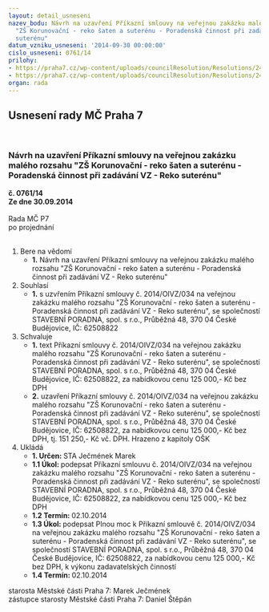 ```yaml
---
layout: detail_usneseni
nazev_bodu: Návrh na uzavření Příkazní smlouvy na veřejnou zakázku malého rozsahu
  "ZŠ Korunovační - reko šaten a suterénu - Poradenská činnost při zadávání VZ - Reko
  suterénu"
datum_vzniku_usneseni: '2014-09-30 00:00:00'
cislo_usneseni: 0761/14
prilohy:
- https://praha7.cz/wp-content/uploads/councilResolution/Resolutions/24620/45-14-1._p%c5%99%c3%adkazn%c3%ad_smlouva_-_op.pdf
- https://praha7.cz/wp-content/uploads/councilResolution/Resolutions/24620/45-14-2._pln%c3%a1_moc.pdf
organ: rada
---
```

<div id="ucUsn_pList" class="usn">
	<span><h2>Usnesení rady MČ Praha 7 </h2>
<br></span><div class="standBody">
<span><h3>Návrh na uzavření Příkazní smlouvy na veřejnou zakázku malého rozsahu "ZŠ Korunovační - reko šaten a suterénu - Poradenská činnost při zadávání VZ - Reko suterénu"</h3></span><div class="center">
		<strong>č. 0761/14</strong><br>
	</div>
<div class="center">
		<strong>Ze dne 30.09.2014</strong><br><br>
	</div>Rada MČ P7<br> po projednání<br><br><ol>
<li>Bere na vědomí<ul><li>
<strong>1.</strong> Návrh na uzavření Příkazní smlouvy na veřejnou zakázku malého rozsahu "ZŠ Korunovační - reko šaten a suterénu - Poradenská činnost při zadávání VZ - Reko suterénu"</li></ul>
</li>
<li>Souhlasí<ul><li>
<strong>1.</strong> s uzvřením Příkazní smlouvy č. 2014/OIVZ/034 na veřejnou zakázku malého rozsahu "ZŠ Korunovační - reko šaten a suterénu - Poradenská činnost při zadávání VZ - Reko suterénu",  se společností STAVEBNÍ PORADNA, spol. s r.o., Průběžná 48, 370 04 České Budějovice, IČ: 62508822</li></ul>
</li>
<li>Schvaluje<ul>
<li>
<strong>1.</strong> text Příkazní smlouvy č. 2014/OIVZ/034 na veřejnou zakázku malého rozsahu "ZŠ Korunovační - reko šaten a suterénu - Poradenská činnost při zadávání VZ - Reko suterénu", se společností STAVEBNÍ PORADNA, spol. s r.o., Průběžná 48, 370 04 České Budějovice, IČ: 62508822, za nabídkovou cenu 125 000,- Kč bez DPH</li>
<li>
<strong>2.</strong> uzavření Příkazní smlouvy č. 2014/OIVZ/034 na veřejnou zakázku malého rozsahu "ZŠ Korunovační - reko šaten a suterénu - Poradenská činnost při zadávání VZ - Reko suterénu", se společností STAVEBNÍ PORADNA, spol. s r.o., Průběžná 48, 370 04 České Budějovice, IČ: 62508822, za nabídkovou cenu 125 000,- Kč bez DPH, tj. 151 250,- Kč vč. DPH. Hrazeno z kapitoly OŠK  </li>
</ul>
</li>
<li>Ukládá<ul>
<li>
<strong>1. Určen: </strong>STA Ječmének Marek</li>
<li>
<strong>1.1 Úkol: </strong>podepsat Příkazní smlouvu č. 2014/OIVZ/034 na veřejnou zakázku malého rozsahu "ZŠ Korunovační - reko šaten a suterénu - Poradenská činnost při zadávání VZ - Reko suterénu", se společností STAVEBNÍ PORADNA, spol. s r.o., Průběžná 48, 370 04 České Budějovice, IČ: 62508822, za nabídkovou cenu  125 000,- Kč bez DPH</li>
<li>
<strong>1.2 Termín: </strong>02.10.2014</li>
<li>
<strong>1.3 Úkol: </strong>podepsat Plnou moc k Příkazní smlouvě č. 2014/OIVZ/034 na veřejnou zakázku malého rozsahu "ZŠ Korunovační - reko šaten a suterénu - Poradenská činnost při zadávání VZ - Reko suterénu", se společností STAVEBNÍ PORADNA, spol. s r.o., Průběžná 48, 370 04 České Budějovice, IČ: 62508822, za nabídkovou cenu 125 000,- Kč bez DPH, k výkonu zadavatelských činností </li>
<li>
<strong>1.4 Termín: </strong>02.10.2014</li>
</ul>
</li>
</ol>starosta Městské části Praha 7: Marek Ječmének<br>zástupce starosty Městské části Praha 7: Daniel Štěpán 
</div>
</div>